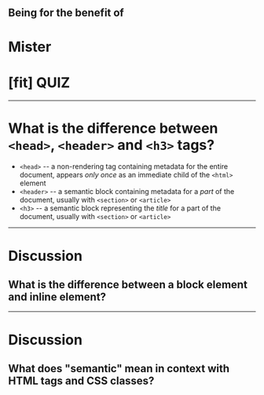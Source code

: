 ## Being for the benefit of
# Mister
# [fit] QUIZ

---

# What is the difference between `<head>`, `<header>` and `<h3>` tags?

* `<head>` -- a non-rendering tag containing metadata for the entire document, appears _only once_ as an immediate child of the `<html>` element
* `<header>` -- a semantic block containing metadata for a _part_ of the document, usually with `<section>` or `<article>`
* `<h3>` -- a semantic block representing the _title_ for a part of the document, usually with `<section>` or `<article>`

---

# Discussion

## What is the difference between a block element and inline element?

---

# Discussion

## What does "semantic" mean in context with HTML tags and CSS classes?

